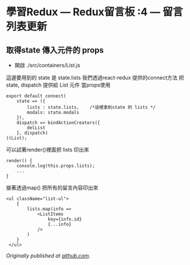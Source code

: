
# 學習Redux — Redux留言板 :4 — 留言列表更新



## 取得state 傳入元件的 props

* 開啟 ./src/containers/List.js

這邊要用到的 state 是 state.lists
 我們透過react-redux 提供的connect方法 
 把 state, dispatch 提供給 List 元件 當props使用

    export default connect(
        state => ({
            lists : state.lists,    /*這裡拿到state 的 lists */
            modals: state.modals
        }),
        dispatch => bindActionCreators({
            delList
        }, dispatch)
    )(List);

可以試著render()裡面把 lists 印出來

    render() {
        console.log(this.props.lists);
        ...
    }

接著透過map() 把所有的留言內容印出來

    <ul className="list-ul">
        {
            lists.map(info =>
                <ListItems 
                    key={info.id}
                    {...info}
                />
            )
        }
     </ul>

*Originally published at [github.com](https://github.com/justin3737/redux-message-board/issues/9).*
